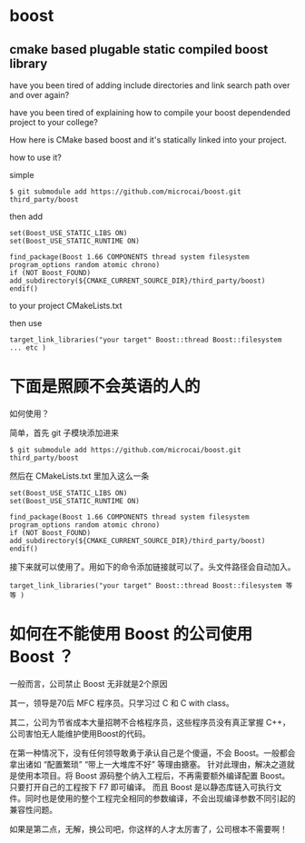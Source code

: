 # boost
cmake based plugable static compiled boost library
---

have you been tired of adding include directories and link search path over and over again?

have you been tired of explaining how to compile your boost dependended project to your college?

How here is CMake based boost and it's statically linked into your project.

how to use it?

simple

```
$ git submodule add https://github.com/microcai/boost.git third_party/boost
```

then add

```
set(Boost_USE_STATIC_LIBS ON)
set(Boost_USE_STATIC_RUNTIME ON)

find_package(Boost 1.66 COMPONENTS thread system filesystem program_options random atomic chrono)
if (NOT Boost_FOUND)
add_subdirectory(${CMAKE_CURRENT_SOURCE_DIR}/third_party/boost)
endif()
```

to your project CMakeLists.txt

then use

```
target_link_libraries("your target" Boost::thread Boost::filesystem ... etc )
```

下面是照顾不会英语的人的
===


如何使用？

简单，首先 git 子模块添加进来


```
$ git submodule add https://github.com/microcai/boost.git third_party/boost
```

然后在 CMakeLists.txt 里加入这么一条

```
set(Boost_USE_STATIC_LIBS ON)
set(Boost_USE_STATIC_RUNTIME ON)

find_package(Boost 1.66 COMPONENTS thread system filesystem program_options random atomic chrono)
if (NOT Boost_FOUND)
add_subdirectory(${CMAKE_CURRENT_SOURCE_DIR}/third_party/boost)
endif()
```

接下来就可以使用了。用如下的命令添加链接就可以了。头文件路径会自动加入。

```
target_link_libraries("your target" Boost::thread Boost::filesystem 等等 )
```


# 如何在不能使用 Boost 的公司使用 Boost ？

一般而言，公司禁止 Boost 无非就是2个原因

其一，领导是70后 MFC 程序员。只学习过 C 和 C with class。

其二，公司为节省成本大量招聘不合格程序员，这些程序员没有真正掌握 C++，公司害怕无人能维护使用Boost的代码。

在第一种情况下，没有任何领导敢勇于承认自己是个傻逼，不会 Boost。一般都会拿出诸如 “配置繁琐” “带上一大堆库不好” 等理由搪塞。
针对此理由，解决之道就是使用本项目。将 Boost 源码整个纳入工程后，不再需要额外编译配置 Boost。只要打开自己的工程按下 F7 即可编译。
而且 Boost 是以静态库链入可执行文件。同时也是使用的整个工程完全相同的参数编译，不会出现编译参数不同引起的兼容性问题。

如果是第二点，无解，换公司吧，你这样的人才太厉害了，公司根本不需要啊！

